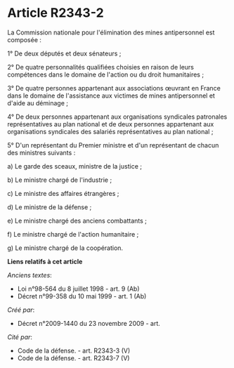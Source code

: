 # Article R2343-2

La Commission nationale pour l'élimination des mines antipersonnel est composée :

1° De deux députés et deux sénateurs ;

2° De quatre personnalités qualifiées choisies en raison de leurs compétences dans le domaine de l'action ou du droit
humanitaires ;

3° De quatre personnes appartenant aux associations œuvrant en France dans le domaine de l'assistance aux victimes de mines
antipersonnel et d'aide au déminage ;

4° De deux personnes appartenant aux organisations syndicales patronales représentatives au plan national et de deux
personnes appartenant aux organisations syndicales des salariés représentatives au plan national ;

5° D'un représentant du Premier ministre et d'un représentant de chacun des ministres suivants :

a) Le garde des sceaux, ministre de la justice ;

b) Le ministre chargé de l'industrie ;

c) Le ministre des affaires étrangères ;

d) Le ministre de la défense ;

e) Le ministre chargé des anciens combattants ;

f) Le ministre chargé de l'action humanitaire ;

g) Le ministre chargé de la coopération.

**Liens relatifs à cet article**

_Anciens textes_:

  - Loi n°98-564 du 8 juillet 1998 - art. 9 (Ab)
  - Décret n°99-358 du 10 mai 1999 - art. 1 (Ab)

_Créé par_:

  - Décret n°2009-1440 du 23 novembre 2009 - art.

_Cité par_:

  - Code de la défense. - art. R2343-3 (V)
  - Code de la défense. - art. R2343-7 (V)
